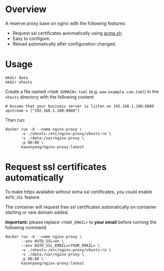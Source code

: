 # Overview

A reserve proxy base on nginx with the following features:

* Request ssl certificates automatically using [acme.sh](https://github.com/acmesh-official/acme.sh ).
* Easy to configure.
* Reload automatically after configuration changed.

# Usage

```
mkdir data
mkdir vhosts
```

Create a file named `<YOUR DOMAIN>.toml` (e.g. `www.example.com.toml`) in the `vhosts` directory with the following content:

```
# Assume that your business server is listen on 192.168.1.100:8080
upstream = ["192.168.1.100:8080"]
```

Then run:

```
docker run -d --name nginx-proxy \
       -v ./vhosts:/etc/nginx-proxy/vhosts:ro \
       -v ./data:/var/nginx-proxy \
       -p 80:80 \
       kasonyang/nginx-proxy:latest
```

#  Request ssl certificates automatically

To make https available without extra ssl certificates, you could enable `AUTO_SSL` feature.

The container will request free ssl certificates automatically on container starting or new domain added.

**Important:** please replace `<YOUR_EMAIL>` to **your email** before running the following command.

```
docker run -d --name nginx-proxy \
       --env AUTO_SSL=on \
       --env AUTO_SSL_EMAIL=<YOUR_EMAIL> \
       -v ./vhosts:/etc/nginx-proxy/vhosts:ro \
       -v ./data:/var/nginx-proxy \
       -p 80:80 \
       kasonyang/nginx-proxy:latest
```
